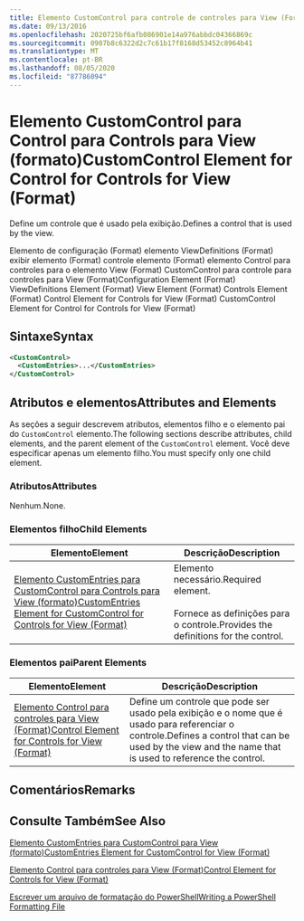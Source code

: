 ```yaml
---
title: Elemento CustomControl para controle de controles para View (Format) | Microsoft Docs
ms.date: 09/13/2016
ms.openlocfilehash: 2020725bf6afb086901e14a976abbdc04366869c
ms.sourcegitcommit: 0907b8c6322d2c7c61b17f8168d53452c8964b41
ms.translationtype: MT
ms.contentlocale: pt-BR
ms.lasthandoff: 08/05/2020
ms.locfileid: "87786094"
---
```

# <a name="customcontrol-element-for-control-for-controls-for-view-format"></a><span data-ttu-id="1e429-102">Elemento CustomControl para Control para Controls para View (formato)</span><span class="sxs-lookup"><span data-stu-id="1e429-102">CustomControl Element for Control for Controls for View (Format)</span></span>

<span data-ttu-id="1e429-103">Define um controle que é usado pela exibição.</span><span class="sxs-lookup"><span data-stu-id="1e429-103">Defines a control that is used by the view.</span></span>

<span data-ttu-id="1e429-104">Elemento de configuração (Format) elemento ViewDefinitions (Format) exibir elemento (Format) controle elemento (Format) elemento Control para controles para o elemento View (Format) CustomControl para controle para controles para View (Format)</span><span class="sxs-lookup"><span data-stu-id="1e429-104">Configuration Element (Format) ViewDefinitions Element (Format) View Element (Format) Controls Element (Format) Control Element for Controls for View (Format) CustomControl Element for Control for Controls for View (Format)</span></span>

## <a name="syntax"></a><span data-ttu-id="1e429-105">Sintaxe</span><span class="sxs-lookup"><span data-stu-id="1e429-105">Syntax</span></span>

```xml
<CustomControl>
  <CustomEntries>...</CustomEntries>
</CustomControl>
```

## <a name="attributes-and-elements"></a><span data-ttu-id="1e429-106">Atributos e elementos</span><span class="sxs-lookup"><span data-stu-id="1e429-106">Attributes and Elements</span></span>

<span data-ttu-id="1e429-107">As seções a seguir descrevem atributos, elementos filho e o elemento pai do `CustomControl` elemento.</span><span class="sxs-lookup"><span data-stu-id="1e429-107">The following sections describe attributes, child elements, and the parent element of the `CustomControl` element.</span></span> <span data-ttu-id="1e429-108">Você deve especificar apenas um elemento filho.</span><span class="sxs-lookup"><span data-stu-id="1e429-108">You must specify only one child element.</span></span>

### <a name="attributes"></a><span data-ttu-id="1e429-109">Atributos</span><span class="sxs-lookup"><span data-stu-id="1e429-109">Attributes</span></span>

<span data-ttu-id="1e429-110">Nenhum.</span><span class="sxs-lookup"><span data-stu-id="1e429-110">None.</span></span>

### <a name="child-elements"></a><span data-ttu-id="1e429-111">Elementos filho</span><span class="sxs-lookup"><span data-stu-id="1e429-111">Child Elements</span></span>

|<span data-ttu-id="1e429-112">Elemento</span><span class="sxs-lookup"><span data-stu-id="1e429-112">Element</span></span>|<span data-ttu-id="1e429-113">Descrição</span><span class="sxs-lookup"><span data-stu-id="1e429-113">Description</span></span>|
|-------------|-----------------|
|[<span data-ttu-id="1e429-114">Elemento CustomEntries para CustomControl para Controls para View (formato)</span><span class="sxs-lookup"><span data-stu-id="1e429-114">CustomEntries Element for CustomControl for Controls for View (Format)</span></span>](./customentries-element-for-customcontrol-for-controls-for-view-format.md)|<span data-ttu-id="1e429-115">Elemento necessário.</span><span class="sxs-lookup"><span data-stu-id="1e429-115">Required element.</span></span><br /><br /> <span data-ttu-id="1e429-116">Fornece as definições para o controle.</span><span class="sxs-lookup"><span data-stu-id="1e429-116">Provides the definitions for the control.</span></span>|

### <a name="parent-elements"></a><span data-ttu-id="1e429-117">Elementos pai</span><span class="sxs-lookup"><span data-stu-id="1e429-117">Parent Elements</span></span>

|<span data-ttu-id="1e429-118">Elemento</span><span class="sxs-lookup"><span data-stu-id="1e429-118">Element</span></span>|<span data-ttu-id="1e429-119">Descrição</span><span class="sxs-lookup"><span data-stu-id="1e429-119">Description</span></span>|
|-------------|-----------------|
|[<span data-ttu-id="1e429-120">Elemento Control para controles para View (Format)</span><span class="sxs-lookup"><span data-stu-id="1e429-120">Control Element for Controls for View (Format)</span></span>](./control-element-for-controls-for-view-format.md)|<span data-ttu-id="1e429-121">Define um controle que pode ser usado pela exibição e o nome que é usado para referenciar o controle.</span><span class="sxs-lookup"><span data-stu-id="1e429-121">Defines a control that can be used by the view and the name that is used to reference the control.</span></span>|

## <a name="remarks"></a><span data-ttu-id="1e429-122">Comentários</span><span class="sxs-lookup"><span data-stu-id="1e429-122">Remarks</span></span>

## <a name="see-also"></a><span data-ttu-id="1e429-123">Consulte Também</span><span class="sxs-lookup"><span data-stu-id="1e429-123">See Also</span></span>

[<span data-ttu-id="1e429-124">Elemento CustomEntries para CustomControl para View (formato)</span><span class="sxs-lookup"><span data-stu-id="1e429-124">CustomEntries Element for CustomControl for View (Format)</span></span>](./customentries-element-for-customcontrol-for-controls-for-configuration-format.md)

[<span data-ttu-id="1e429-125">Elemento Control para controles para View (Format)</span><span class="sxs-lookup"><span data-stu-id="1e429-125">Control Element for Controls for View (Format)</span></span>](./control-element-for-controls-for-view-format.md)

[<span data-ttu-id="1e429-126">Escrever um arquivo de formatação do PowerShell</span><span class="sxs-lookup"><span data-stu-id="1e429-126">Writing a PowerShell Formatting File</span></span>](./writing-a-powershell-formatting-file.md)
